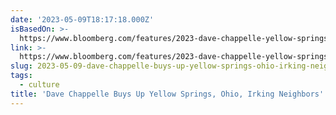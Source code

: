 ```yaml
---
date: '2023-05-09T18:17:18.000Z'
isBasedOn: >-
  https://www.bloomberg.com/features/2023-dave-chappelle-yellow-springs/?utm_source=pocket-newtab
link: >-
  https://www.bloomberg.com/features/2023-dave-chappelle-yellow-springs/?utm_source=pocket-newtab
slug: 2023-05-09-dave-chappelle-buys-up-yellow-springs-ohio-irking-neighbors
tags:
  - culture
title: 'Dave Chappelle Buys Up Yellow Springs, Ohio, Irking Neighbors'
---
```


